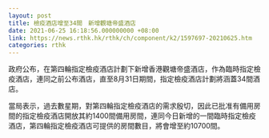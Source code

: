 ```yaml
---
layout: post
title: 檢疫酒店增至34間　新增觀塘帝盛酒店
date: 2021-06-25 16:18:56.000000000 +08:00
link: https://news.rthk.hk/rthk/ch/component/k2/1597697-20210625.htm
categories: rthk
---
```


政府公布，在第四輪指定檢疫酒店計劃下新增香港觀塘帝盛酒店，作為臨時指定檢疫酒店，連同之前公布酒店，直至8月31日期間，指定檢疫酒店計劃將涵蓋34間酒店。

當局表示，過去數星期，對第四輪指定檢疫酒店的需求殷切，因此已批准有備用房間的指定檢疫酒店開放其約1400間備用房間，連同今日新增的一間臨時指定檢疫酒店，第四輪指定檢疫酒店可提供的房間數目，將會增至約10700間。
